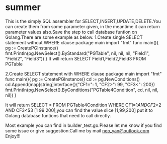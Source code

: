 # summer
This is the simply SQL assembler for SELECT,INSERT,UPDATE,DELETE.You can create them from some parameter given, in the meantime it can return parameter values also.Save the step to call database funtion on Golang.There are some example as below.
1.Create single SELECT statement without WHERE clause
package main
import "fmt"
func main(){
	pg := CreatePGInstance()
	fmt.Println(pg.NewSelect().ByStandard("PGTable", nil, nil, nil, "Field1", "Field2", "Field3"))
}
It will return SELECT Field1,Field2,Field3 FROM PGTable


2.Create SELECT statement with WHERE clause
package main
import "fmt"
func main(){
	pg := CreatePGInstance()
	cd := pg.NewConditions()
	cd.Append(map[string]interface{}{"CF1=": 1, "CF2>": 99, "CF3<": 200})
	fmt.Println(pg.NewSelect().ByConditions("PGTable4Condition", cd, nil, nil, nil))
}

It will return SELECT * FROM PGTable4Condition WHERE CF1=$1 AND CF2>$2 AND CF3<$3 [1 99 200],you can find the value slice [1,99,200] put it to Golang database funtions that need to call directly.

Most example you can find in builder_test.go.Please let me know if you find some issue or give suggestion.Call me by mail neo_yan@outlook.com
Enjoy!!!
